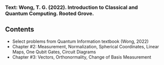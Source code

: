 ### Text: Wong, T. G. (2022). Introduction to Classical and Quantum Computing. Rooted Grove.

## Contents
* Select problems from Quantum Information textbook (Wong, 2022)
* Chapter #2: Measurement, Normalization, Spherical Coordinates, Linear Maps, One Qubit Gates, Circuit Diagrams
* Chapter #3: Vectors, Orthonormality, Change of Basis Measurement
